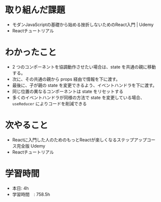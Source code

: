 # 取り組んだ課題
- モダンJavaScriptの基礎から始める挫折しないためのReact入門 | Udemy
-  Reactチュートリアル
# わかったこと
- 2 つのコンポーネントを協調動作させたい場合は、state を共通の親に移動する。
- 次に、その共通の親から props 経由で情報を下に渡す。
- 最後に、子が親の state を変更できるよう、イベントハンドラを下に渡す。
- 同じ位置の異なるコンポーネントは state をリセットする
- 多くのイベントハンドラが同様の方法で state を変更している場合、`useReducer` によりコードを削減できる
# 次やること
- Reactに入門した人のためのもっとReactが楽しくなるステップアップコース完全版 Udemy
-  Reactチュートリアル
# 学習時間
- 本日: 4h
- 学習時間　: 758.5h
